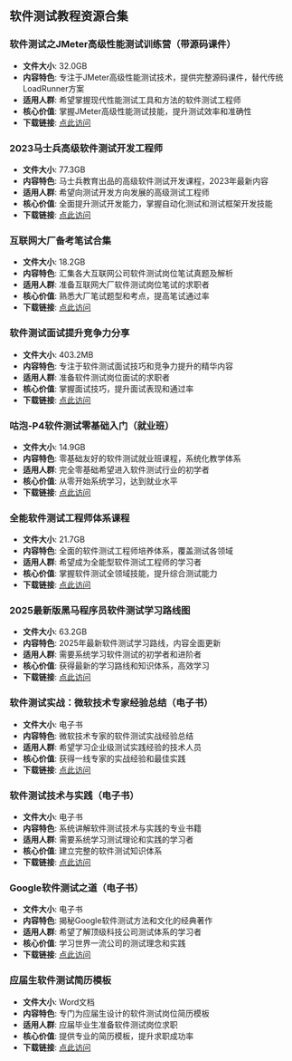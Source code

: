 ## 软件测试教程资源合集

### 软件测试之JMeter高级性能测试训练营（带源码课件）
- **文件大小**: 32.0GB
- **内容特色**: 专注于JMeter高级性能测试技术，提供完整源码课件，替代传统LoadRunner方案
- **适用人群**: 希望掌握现代性能测试工具和方法的软件测试工程师
- **核心价值**: 掌握JMeter高级性能测试技能，提升测试效率和准确性
- **下载链接**: [点此访问](https://pan.quark.cn/s/2647e5734160)

### 2023马士兵高级软件测试开发工程师
- **文件大小**: 77.3GB
- **内容特色**: 马士兵教育出品的高级软件测试开发课程，2023年最新内容
- **适用人群**: 希望向测试开发方向发展的高级测试工程师
- **核心价值**: 全面提升测试开发能力，掌握自动化测试和测试框架开发技能
- **下载链接**: [点此访问](https://pan.quark.cn/s/cf1dfbe91cdc)

### 互联网大厂备考笔试合集
- **文件大小**: 18.2GB
- **内容特色**: 汇集各大互联网公司软件测试岗位笔试真题及解析
- **适用人群**: 准备互联网大厂软件测试岗位笔试的求职者
- **核心价值**: 熟悉大厂笔试题型和考点，提高笔试通过率
- **下载链接**: [点此访问](https://pan.quark.cn/s/d2154cb07755)

### 软件测试面试提升竞争力分享
- **文件大小**: 403.2MB
- **内容特色**: 专注于软件测试面试技巧和竞争力提升的精华内容
- **适用人群**: 准备软件测试岗位面试的求职者
- **核心价值**: 掌握面试技巧，提升面试表现和通过率
- **下载链接**: [点此访问](https://pan.quark.cn/s/150b32c27914)

### 咕泡-P4软件测试零基础入门（就业班）
- **文件大小**: 14.9GB
- **内容特色**: 零基础友好的软件测试就业班课程，系统化教学体系
- **适用人群**: 完全零基础希望进入软件测试行业的初学者
- **核心价值**: 从零开始系统学习，达到就业水平
- **下载链接**: [点此访问](https://pan.quark.cn/s/163a961b4f74)

### 全能软件测试工程师体系课程
- **文件大小**: 21.7GB
- **内容特色**: 全面的软件测试工程师培养体系，覆盖测试各领域
- **适用人群**: 希望成为全能型软件测试工程师的学习者
- **核心价值**: 掌握软件测试全领域技能，提升综合测试能力
- **下载链接**: [点此访问](https://pan.quark.cn/s/ce23e0fa8755)

### 2025最新版黑马程序员软件测试学习路线图
- **文件大小**: 63.2GB
- **内容特色**: 2025年最新软件测试学习路线，内容全面更新
- **适用人群**: 需要系统学习软件测试的初学者和进阶者
- **核心价值**: 获得最新的学习路线和知识体系，高效学习
- **下载链接**: [点此访问](https://pan.quark.cn/s/ed27ce89145a)

### 软件测试实战：微软技术专家经验总结（电子书）
- **文件大小**: 电子书
- **内容特色**: 微软技术专家的软件测试实战经验总结
- **适用人群**: 希望学习企业级测试实践经验的技术人员
- **核心价值**: 获得一线专家的实战经验和最佳实践
- **下载链接**: [点此访问](https://pan.quark.cn/s/0317bedf46cc)

### 软件测试技术与实践（电子书）
- **文件大小**: 电子书
- **内容特色**: 系统讲解软件测试技术与实践的专业书籍
- **适用人群**: 需要系统学习测试理论和实践的学习者
- **核心价值**: 建立完整的软件测试知识体系
- **下载链接**: [点此访问](https://pan.quark.cn/s/38a45b4d2676)

### Google软件测试之道（电子书）
- **文件大小**: 电子书
- **内容特色**: 揭秘Google软件测试方法和文化的经典著作
- **适用人群**: 希望了解顶级科技公司测试体系的学习者
- **核心价值**: 学习世界一流公司的测试理念和实践
- **下载链接**: [点此访问](https://pan.quark.cn/s/7096a26661ad)

### 应届生软件测试简历模板
- **文件大小**: Word文档
- **内容特色**: 专门为应届生设计的软件测试岗位简历模板
- **适用人群**: 应届毕业生准备软件测试岗位求职
- **核心价值**: 提供专业的简历模板，提升求职成功率
- **下载链接**: [点此访问](https://pan.quark.cn/s/4016377a8049)
